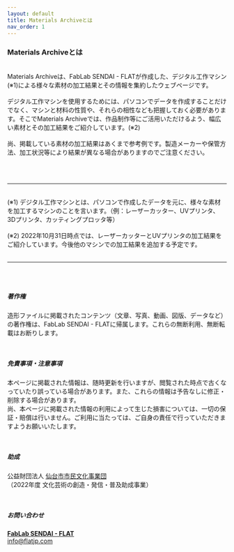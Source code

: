 ```yaml
---
layout: default
title: Materials Archiveとは
nav_order: 1
---
```


### Materials Archiveとは
<br>
Materials Archiveは、FabLab SENDAI - FLATが作成した、デジタル工作マシン(※1)による様々な素材の加工結果とその情報を集約したウェブページです。<br>
<br>
デジタル工作マシンを使用するためには、パソコンでデータを作成することだけでなく、マシンと材料の性質や、それらの相性なども把握しておく必要があります。そこでMaterials Archiveでは、作品制作等にご活用いただけるよう、幅広い素材とその加工結果をご紹介しています。(※2)<br>
<br>
尚、掲載している素材の加工結果はあくまで参考例です。製造メーカーや保管方法、加工状況等により結果が異なる場合がありますのでご注意ください。

<br><br>

________________________

<br>
(※1) デジタル工作マシンとは、パソコンで作成したデータを元に、様々な素材を加工するマシンのことを言います。（例：レーザーカッター、UVプリンタ、3Dプリンタ、カッティングプロッタ等）<br>
<br>
(※2) 2022年10月31日時点では、レーザーカッターとUVプリンタの加工結果をご紹介しています。今後他のマシンでの加工結果を追加する予定です。<br>
<br>

________________________
<br>
<br>

##### 著作権

造形ファイルに掲載されたコンテンツ（文章、写真、動画、図版、データなど）の著作権は、FabLab SENDAI - FLATに帰属します。これらの無断利用、無断転載はお断りします。

<br>

##### 免責事項・注意事項
本ページに掲載された情報は、随時更新を行いますが、閲覧された時点で古くなっていたり誤っている場合があります。また、これらの情報は予告なしに修正・削除する場合があります。<br>
尚、本ページに掲載された情報の利用によって生じた損害については、一切の保証・賠償は行いません。ご利用に当たっては、ご自身の責任で行っていただきますようお願いいたします。

<br>

##### 助成

公益財団法人 [仙台市市民文化事業団](https://ssbj.jp/)<br>
（2022年度 文化芸術の創造・発信・普及助成事業）

<br>

##### お問い合わせ

**[FabLab SENDAI - FLAT](https://fablabsendai-flat.com)**<br>
info@flatjp.com
